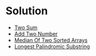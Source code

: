 # Solution

- [Two Sum](https://github.com/thanhanphan17/java-leetcode-solution/blob/master/src/main/java/leetcode/solution/TwoSum.java)
- [Add Two Number](https://github.com/thanhanphan17/java-leetcode-solution/blob/master/src/main/java/leetcode/solution/AddTwoNumber.java)
- [Median Of Two Sorted Arrays](https://github.com/thanhanphan17/java-leetcode-solution/blob/master/src/main/java/leetcode/solution/MedianOfTwoSortedArrays.java)
- [Longest Palindromic Substring](https://github.com/thanhanphan17/java-leetcode-solution/blob/master/src/main/java/leetcode/solution/LongestPalindromicSubstring.java)